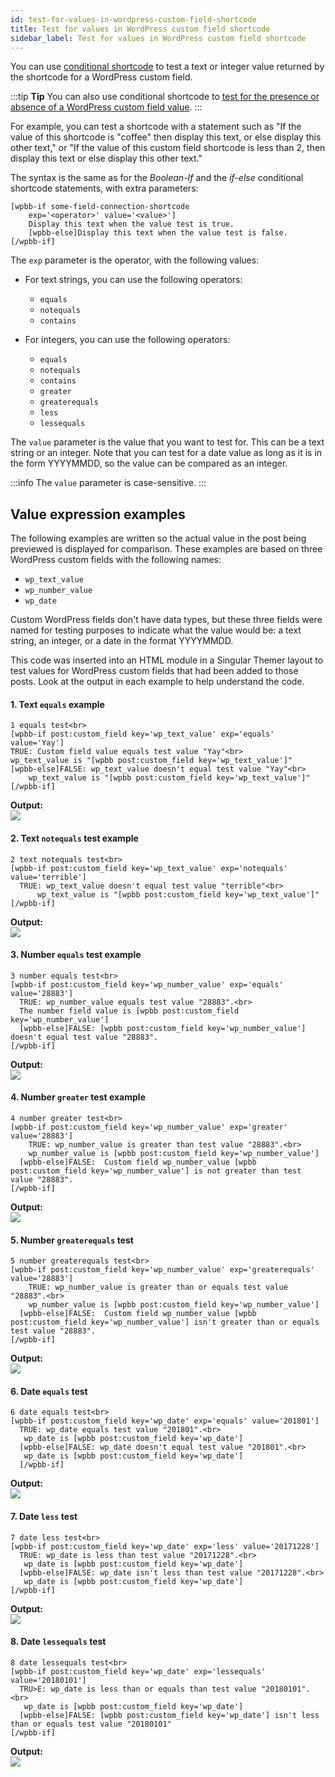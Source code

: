 ```yaml
---
id: test-for-values-in-wordpress-custom-field-shortcode
title: Test for values in WordPress custom field shortcode
sidebar_label: Test for values in WordPress custom field shortcode
---
```


You can use [conditional shortcode](/beaver-themer/field-connections/conditional-shortcodes-for-field-connections-overview-themer.md) to test a text or integer value returned by the shortcode for a WordPress custom field.

:::tip **Tip**
You can also use conditional shortcode to [test for the presence or absence of a WordPress custom field value](/beaver-themer/field-connections/use-conditional-shortcode-to-test-for-presence-of-content-themer.md).
:::

For example, you can test a shortcode with a statement such as "If the value of this shortcode is "coffee" then display this text, or else display this other text," or "If the value of this custom field shortcode is less than 2, then display this text or else display this other text."

The syntax is the same as for the _Boolean-If_ and the _if-else_ conditional shortcode statements, with extra parameters:

```markup
[wpbb-if some-field-connection-shortcode
    exp='<operator>' value='<value>']
    Display this text when the value test is true.
    [wpbb-else]Display this text when the value test is false.
[/wpbb-if]
```

The `exp` parameter is the operator, with the following values:

* For text strings, you can use the following operators:
  * `equals`
  * `notequals`
  * `contains`

* For integers, you can use the following operators:
  * `equals`
  * `notequals`
  * `contains`
  * `greater`
  * `greaterequals`
  * `less`
  * `lessequals`

The `value` parameter is the value that you want to test for. This can be a text string or an integer. Note that you can test for a date value as long as it is in the form YYYYMMDD, so the value can be compared as an integer.

:::info
The `value` parameter is case-sensitive.
:::

## Value expression examples

The following examples are written so the actual value in the post being previewed is displayed for comparison. These examples are based on three WordPress custom fields with the following names:

  * `wp_text_value`
  * `wp_number_value`
  * `wp_date`

Custom WordPress fields don't have data types, but these three fields were named for testing purposes to indicate what the value would be: a text string, an integer, or  a date in the format YYYYMMDD.

This code was inserted into an HTML module in a Singular Themer layout to test values for WordPress custom fields that had been added to those posts. Look at the output in each example to help understand the code.

#### 1. Text `equals` example

```markup
1 equals test<br>
[wpbb-if post:custom_field key='wp_text_value' exp='equals' value='Yay']
TRUE: Custom field value equals test value "Yay"<br>
wp_text_value is "[wpbb post:custom_field key='wp_text_value']"
[wpbb-else]FALSE: wp_text_value doesn't equal test value "Yay"<br>
    wp_text_value is "[wpbb post:custom_field key='wp_text_value']"
[/wpbb-if]
```

**Output:**  
![](/img/test-for-values-in-wordpress-custom-field-shortcode-7e20c232.png)

#### 2. Text `notequals` test example

```markup
2 text notequals test<br>
[wpbb-if post:custom_field key='wp_text_value' exp='notequals' value='terrible']
  TRUE: wp_text_value doesn't equal test value "terrible"<br>
      wp_text_value is "[wpbb post:custom_field key='wp_text_value']"
[/wpbb-if]
```

**Output:**  
![](/img/test-for-values-in-wordpress-custom-field-shortcode-f43c88fe.png)

#### 3. Number `equals` test example

```markup
3 number equals test<br>
[wpbb-if post:custom_field key='wp_number_value' exp='equals' value='28883']
  TRUE: wp_number_value equals test value "28883".<br>
  The number field value is [wpbb post:custom_field key='wp_number_value']
  [wpbb-else]FALSE: [wpbb post:custom_field key='wp_number_value'] doesn't equal test value "28883".
[/wpbb-if]
```

**Output:**  
![](/img/test-for-values-in-wordpress-custom-field-shortcode-a50ffb05.png)

#### 4. Number `greater` test example

```markup
4 number greater test<br>
[wpbb-if post:custom_field key='wp_number_value' exp='greater' value='28883']
    TRUE: wp_number_value is greater than test value "28883".<br>
    wp_number_value is [wpbb post:custom_field key='wp_number_value']
  [wpbb-else]FALSE:  Custom field wp_number_value [wpbb post:custom_field key='wp_number_value'] is not greater than test value "28883".
[/wpbb-if]
```

**Output:**  
![](/img/test-for-values-in-wordpress-custom-field-shortcode-2f800eaf.png)

#### 5. Number `greaterequals` test

```markup
5 number greaterequals test<br>
[wpbb-if post:custom_field key='wp_number_value' exp='greaterequals' value='28883']
    TRUE: wp_number_value is greater than or equals test value "28883".<br>
    wp_number_value is [wpbb post:custom_field key='wp_number_value']
  [wpbb-else]FALSE:  Custom field wp_number_value [wpbb post:custom_field key='wp_number_value'] isn't greater than or equals test value "28883".
[/wpbb-if]
```

**Output:**  
![](/img/test-for-values-in-wordpress-custom-field-shortcode-95c4a054.png)

#### 6. Date `equals` test

```markup
6 date equals test<br>
[wpbb-if post:custom_field key='wp_date' exp='equals' value='201801']
  TRUE: wp_date equals test value "201801".<br>
   wp_date is [wpbb post:custom_field key='wp_date']
  [wpbb-else]FALSE: wp_date doesn't equal test value "201801".<br>
   wp_date is [wpbb post:custom_field key='wp_date']
  [/wpbb-if]
```

**Output:**  
![](/img/test-for-values-in-wordpress-custom-field-shortcode-642d48e8.png)

#### 7. Date `less` test

```markup
7 date less test<br>
[wpbb-if post:custom_field key='wp_date' exp='less' value='20171228']
  TRUE: wp_date is less than test value "20171228".<br>
   wp_date is [wpbb post:custom_field key='wp_date']
  [wpbb-else]FALSE: wp_date isn't less than test value "20171228".<br>
   wp_date is [wpbb post:custom_field key='wp_date']
[/wpbb-if]
```

**Output:**  
![](/img/test-for-values-in-wordpress-custom-field-shortcode-72a42b0a.png)

#### 8. Date `lessequals` test

```markup
8 date lessequals test<br>
[wpbb-if post:custom_field key='wp_date' exp='lessequals' value='20180101']
  TRU>E: wp_date is less than or equals than test value "20180101".<br>
   wp_date is [wpbb post:custom_field key='wp_date']
  [wpbb-else]FALSE: [wpbb post:custom_field key='wp_date'] isn't less than or equals test value "20180101"
[/wpbb-if]
```

**Output:**  
![](/img/test-for-values-in-wordpress-custom-field-shortcode-72a42b0a.png)
